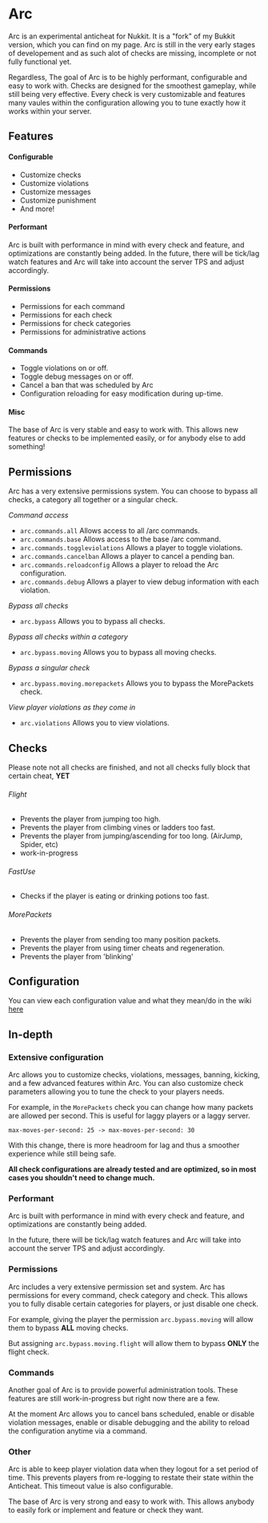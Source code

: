 # Arc

Arc is an experimental anticheat for Nukkit. It is a "fork" of my Bukkit version, which you can find on my page. Arc is still in the very early stages of developement and as such alot of checks are missing, incomplete or not fully functional yet.

Regardless, The goal of Arc is to be highly performant, configurable and easy to work with. Checks are designed for the smoothest gameplay, while still being very effective. Every check is very customizable and features many vaules within the configuration allowing you to tune exactly how it works within your server.

## Features

#### Configurable
- Customize checks
- Customize violations
- Customize messages
- Customize punishment
- And more!

#### Performant

Arc is built with performance in mind with every check and feature, and optimizations are constantly being added. In the future, there will be tick/lag watch features and Arc will take into account the server TPS and adjust accordingly.

#### Permissions
- Permissions for each command
- Permissions for each check
- Permissions for check categories
- Permissions for administrative actions

#### Commands
- Toggle violations on or off.
- Toggle debug messages on or off.
- Cancel a ban that was scheduled by Arc
- Configuration reloading for easy modification during up-time.

#### Misc

The base of Arc is very stable and easy to work with. This allows new features or checks to be implemented easily, or for anybody else to add something!

## Permissions 
Arc has a very extensive permissions system. You can choose to bypass all checks, a category all together or a singular check.

*Command access*
- `arc.commands.all` Allows access to all /arc commands.
- `arc.commands.base` Allows access to the base /arc command.
- `arc.commands.toggleviolations` Allows a player to toggle violations.
- `arc.commands.cancelban` Allows a player to cancel a pending ban.
- `arc.commands.reloadconfig` Allows a player to reload the Arc configuration.
- `arc.commands.debug` Allows a player to view debug information with each violation.

*Bypass all checks*
- `arc.bypass` Allows you to bypass all checks.

*Bypass all checks within a category*
- `arc.bypass.moving` Allows you to bypass all moving checks.

*Bypass a singular check*
- `arc.bypass.moving.morepackets` Allows you to bypass the MorePackets check.

*View player violations as they come in*
- `arc.violations` Allows you to view violations.

## Checks

Please note not all checks are finished, and not all checks fully block that certain cheat, **YET**

###### Flight
- Prevents the player from jumping too high.
- Prevents the player from climbing vines or ladders too fast.
- Prevents the player from jumping/ascending for too long. (AirJump, Spider, etc)
- work-in-progress

###### FastUse
- Checks if the player is eating or drinking potions too fast.

###### MorePackets
- Prevents the player from sending too many position packets.
- Prevents the player from using timer cheats and regeneration.
- Prevents the player from 'blinking'

## Configuration

You can view each configuration value and what they mean/do in the wiki [here](https://github.com/Vrekt/ArcNukkit/wiki)

## In-depth 

### Extensive configuration

Arc allows you to customize checks, violations, messages, banning, kicking, and a few advanced features within Arc. You can also customize check parameters allowing you to tune the check to your players needs.

For example, in the `MorePackets` check you can change how many packets are allowed per second. This is useful for laggy players or a laggy server.

`max-moves-per-second: 25 -> max-moves-per-second: 30`

With this change, there is more headroom for lag and thus a smoother experience while still being safe.

**All check configurations are already tested and are optimized, so in most cases you shouldn't need to change much.**

### Performant

Arc is built with performance in mind with every check and feature, and optimizations are constantly being added.

In the future, there will be tick/lag watch features and Arc will take into account the server TPS and adjust accordingly.

### Permissions

Arc includes a very extensive permission set and system. Arc has permissions for every command, check category and check. This allows you to fully disable certain categories for players, or just disable one check.

For example, giving the player the permission `arc.bypass.moving` will allow them to bypass **ALL** moving checks. 

But assigning `arc.bypass.moving.flight` will allow them to bypass **ONLY** the flight check.

### Commands

Another goal of Arc is to provide powerful administration tools. These features are still work-in-progress but right now there are a few.

At the moment Arc allows you to cancel bans scheduled, enable or disable violation messages, enable or disable debugging and the ability to reload the configuration anytime via a command.

### Other

Arc is able to keep player violation data when they logout for a set period of time. This prevents players from re-logging to restate their state within the Anticheat. This timeout value is also configurable. 

The base of Arc is very strong and easy to work with. This allows anybody to easily fork or implement and feature or check they want.
